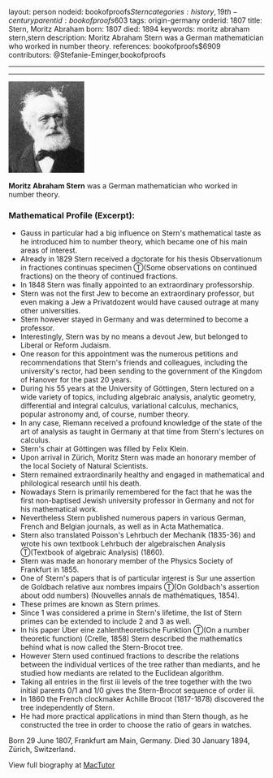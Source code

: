 layout: person
nodeid: bookofproofs$Stern
categories: history,19th-century
parentid: bookofproofs$603
tags: origin-germany
orderid: 1807
title: Stern, Moritz Abraham
born: 1807
died: 1894
keywords: moritz abraham stern,stern
description: Moritz Abraham Stern was a German mathematician who worked in number theory.
references: bookofproofs$6909
contributors: @Stefanie-Eminger,bookofproofs

---



---

![Stern.jpg](https://github.com/bookofproofs/bookofproofs.github.io/blob/main/_sources/_assets/images/portraits/Stern.jpg?raw=true)

**Moritz Abraham Stern** was a German mathematician who worked in number theory.

### Mathematical Profile (Excerpt):
* Gauss in particular had a big influence on Stern's mathematical taste as he introduced him to number theory, which became one of his main areas of interest.
* Already in 1829 Stern received a doctorate for his thesis Observationum in fractiones continuas specimen Ⓣ(Some observations on continued fractions) on the theory of continued fractions.
* In 1848 Stern was finally appointed to an extraordinary professorship.
* Stern was not the first Jew to become an extraordinary professor, but even making a Jew a Privatdozent would have caused outrage at many other universities.
* Stern however stayed in Germany and was determined to become a professor.
* Interestingly, Stern was by no means a devout Jew, but belonged to Liberal or Reform Judaism.
* One reason for this appointment was the numerous petitions and recommendations that Stern's friends and colleagues, including the university's rector, had been sending to the government of the Kingdom of Hanover for the past 20 years.
* During his 55 years at the University of Göttingen, Stern lectured on a wide variety of topics, including algebraic analysis, analytic geometry, differential and integral calculus, variational calculus, mechanics, popular astronomy and, of course, number theory.
* In any case, Riemann received a profound knowledge of the state of the art of analysis as taught in Germany at that time from Stern's lectures on calculus.
* Stern's chair at Göttingen was filled by Felix Klein.
* Upon arrival in Zürich, Moritz Stern was made an honorary member of the local Society of Natural Scientists.
* Stern remained extraordinarily healthy and engaged in mathematical and philological research until his death.
* Nowadays Stern is primarily remembered for the fact that he was the first non-baptised Jewish university professor in Germany and not for his mathematical work.
* Nevertheless Stern published numerous papers in various German, French and Belgian journals, as well as in Acta Mathematica.
* Stern also translated Poisson's Lehrbuch der Mechanik (1835-36) and wrote his own textbook Lehrbuch der algebraischen Analysis Ⓣ(Textbook of algebraic Analysis) (1860).
* Stern was made an honorary member of the Physics Society of Frankfurt in 1855.
* One of Stern's papers that is of particular interest is Sur une assertion de Goldbach relative aux nombres impairs Ⓣ(On Goldbach's assertion about odd numbers) (Nouvelles annals de mathématiques, 1854).
* These primes are known as Stern primes.
* Since 1 was considered a prime in Stern's lifetime, the list of Stern primes can be extended to include 2 and 3 as well.
* In his paper Über eine zahlentheoretische Funktion Ⓣ(On a number theoretic function) (Crelle, 1858) Stern described the mathematics behind what is now called the Stern-Brocot tree.
* However Stern used continued fractions to describe the relations between the individual vertices of the tree rather than mediants, and he studied how mediants are related to the Euclidean algorithm.
* Taking all entries in the first iii levels of the tree together with the two initial parents 0/1 and 1/0 gives the Stern-Brocot sequence of order iii.
* In 1860 the French clockmaker Achille Brocot (1817-1878) discovered the tree independently of Stern.
* He had more practical applications in mind than Stern though, as he constructed the tree in order to choose the ratio of gears in watches.

Born 29 June 1807, Frankfurt am Main, Germany. Died 30 January 1894, Zürich, Switzerland.

View full biography at [MacTutor](https://mathshistory.st-andrews.ac.uk/Biographies/Stern/)

